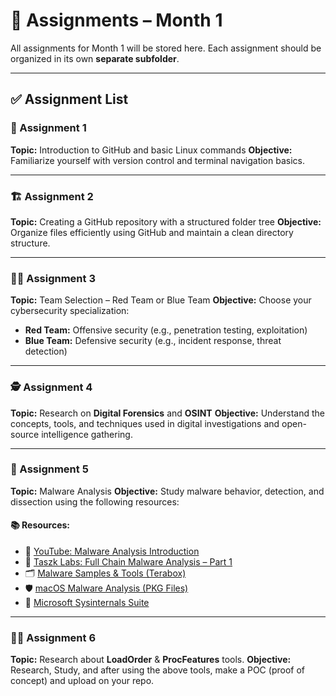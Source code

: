 # 📁 Assignments – Month 1

All assignments for Month 1 will be stored here.
Each assignment should be organized in its own **separate subfolder**.

---

## ✅ Assignment List

### 📝 Assignment 1

**Topic:** Introduction to GitHub and basic Linux commands
**Objective:** Familiarize yourself with version control and terminal navigation basics.

---

### 🏗️ Assignment 2

**Topic:** Creating a GitHub repository with a structured folder tree
**Objective:** Organize files efficiently using GitHub and maintain a clean directory structure.

---

### 🔴🔵 Assignment 3

**Topic:** Team Selection – Red Team or Blue Team
**Objective:** Choose your cybersecurity specialization:

* **Red Team:** Offensive security (e.g., penetration testing, exploitation)
* **Blue Team:** Defensive security (e.g., incident response, threat detection)

---

### 🕵️ Assignment 4

**Topic:** Research on **Digital Forensics** and **OSINT**
**Objective:** Understand the concepts, tools, and techniques used in digital investigations and open-source intelligence gathering.

---

### 🦠 Assignment 5

**Topic:** Malware Analysis
**Objective:** Study malware behavior, detection, and dissection using the following resources:

#### 📚 Resources:

* 🎥 [YouTube: Malware Analysis Introduction](https://youtu.be/ta8AJplqMjk?feature=shared)
* 📖 [Taszk Labs: Full Chain Malware Analysis – Part 1](https://labs.taszk.io/articles/post/full_chain_bb_part1/)
* 🗂️ [Malware Samples & Tools (Terabox)](https://www.terabox.app/sharing/link?surl=6meoltiWK18hoz-6RgqWFQ)
* 🛡️ [macOS Malware Analysis (PKG Files)](https://www.malwr4n6.com/post/macos-malware-analysis-pkg-files)
* 🧰 [Microsoft Sysinternals Suite](https://learn.microsoft.com/en-us/sysinternals/)

---

### 🔧🧰 Assignment 6

**Topic:** Research about **LoadOrder** & **ProcFeatures** tools.
**Objective:** Research, Study, and after using the above tools, make a POC (proof of concept) and upload on your repo.
